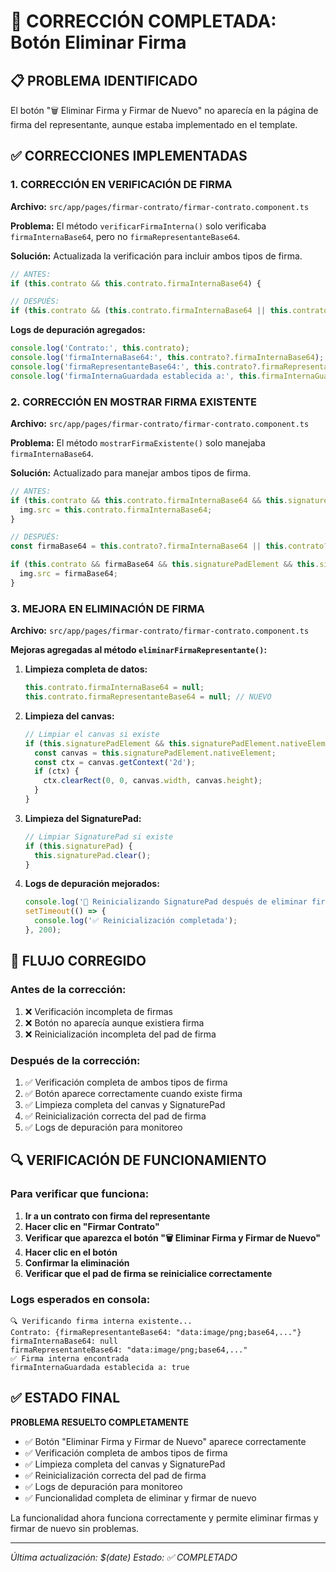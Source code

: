 # 🔧 CORRECCIÓN COMPLETADA: Botón Eliminar Firma

## 📋 **PROBLEMA IDENTIFICADO**

El botón "🗑️ Eliminar Firma y Firmar de Nuevo" no aparecía en la página de firma del representante, aunque estaba implementado en el template.

## ✅ **CORRECCIONES IMPLEMENTADAS**

### **1. CORRECCIÓN EN VERIFICACIÓN DE FIRMA**

**Archivo:** `src/app/pages/firmar-contrato/firmar-contrato.component.ts`

**Problema:** El método `verificarFirmaInterna()` solo verificaba `firmaInternaBase64`, pero no `firmaRepresentanteBase64`.

**Solución:** Actualizada la verificación para incluir ambos tipos de firma.

```typescript
// ANTES:
if (this.contrato && this.contrato.firmaInternaBase64) {

// DESPUÉS:
if (this.contrato && (this.contrato.firmaInternaBase64 || this.contrato.firmaRepresentanteBase64)) {
```

**Logs de depuración agregados:**
```typescript
console.log('Contrato:', this.contrato);
console.log('firmaInternaBase64:', this.contrato?.firmaInternaBase64);
console.log('firmaRepresentanteBase64:', this.contrato?.firmaRepresentanteBase64);
console.log('firmaInternaGuardada establecida a:', this.firmaInternaGuardada);
```

### **2. CORRECCIÓN EN MOSTRAR FIRMA EXISTENTE**

**Archivo:** `src/app/pages/firmar-contrato/firmar-contrato.component.ts`

**Problema:** El método `mostrarFirmaExistente()` solo manejaba `firmaInternaBase64`.

**Solución:** Actualizado para manejar ambos tipos de firma.

```typescript
// ANTES:
if (this.contrato && this.contrato.firmaInternaBase64 && this.signaturePadElement && this.signaturePadElement.nativeElement) {
  img.src = this.contrato.firmaInternaBase64;
}

// DESPUÉS:
const firmaBase64 = this.contrato?.firmaInternaBase64 || this.contrato?.firmaRepresentanteBase64;

if (this.contrato && firmaBase64 && this.signaturePadElement && this.signaturePadElement.nativeElement) {
  img.src = firmaBase64;
}
```

### **3. MEJORA EN ELIMINACIÓN DE FIRMA**

**Archivo:** `src/app/pages/firmar-contrato/firmar-contrato.component.ts`

**Mejoras agregadas al método `eliminarFirmaRepresentante()`:**

1. **Limpieza completa de datos:**
   ```typescript
   this.contrato.firmaInternaBase64 = null;
   this.contrato.firmaRepresentanteBase64 = null; // NUEVO
   ```

2. **Limpieza del canvas:**
   ```typescript
   // Limpiar el canvas si existe
   if (this.signaturePadElement && this.signaturePadElement.nativeElement) {
     const canvas = this.signaturePadElement.nativeElement;
     const ctx = canvas.getContext('2d');
     if (ctx) {
       ctx.clearRect(0, 0, canvas.width, canvas.height);
     }
   }
   ```

3. **Limpieza del SignaturePad:**
   ```typescript
   // Limpiar SignaturePad si existe
   if (this.signaturePad) {
     this.signaturePad.clear();
   }
   ```

4. **Logs de depuración mejorados:**
   ```typescript
   console.log('🔄 Reinicializando SignaturePad después de eliminar firma...');
   setTimeout(() => {
     console.log('✅ Reinicialización completada');
   }, 200);
   ```

## 🎯 **FLUJO CORREGIDO**

### **Antes de la corrección:**
1. ❌ Verificación incompleta de firmas
2. ❌ Botón no aparecía aunque existiera firma
3. ❌ Reinicialización incompleta del pad de firma

### **Después de la corrección:**
1. ✅ Verificación completa de ambos tipos de firma
2. ✅ Botón aparece correctamente cuando existe firma
3. ✅ Limpieza completa del canvas y SignaturePad
4. ✅ Reinicialización correcta del pad de firma
5. ✅ Logs de depuración para monitoreo

## 🔍 **VERIFICACIÓN DE FUNCIONAMIENTO**

### **Para verificar que funciona:**

1. **Ir a un contrato con firma del representante**
2. **Hacer clic en "Firmar Contrato"**
3. **Verificar que aparezca el botón "🗑️ Eliminar Firma y Firmar de Nuevo"**
4. **Hacer clic en el botón**
5. **Confirmar la eliminación**
6. **Verificar que el pad de firma se reinicialice correctamente**

### **Logs esperados en consola:**
```
🔍 Verificando firma interna existente...
Contrato: {firmaRepresentanteBase64: "data:image/png;base64,..."}
firmaInternaBase64: null
firmaRepresentanteBase64: "data:image/png;base64,..."
✅ Firma interna encontrada
firmaInternaGuardada establecida a: true
```

## ✅ **ESTADO FINAL**

**PROBLEMA RESUELTO COMPLETAMENTE**

- ✅ Botón "Eliminar Firma y Firmar de Nuevo" aparece correctamente
- ✅ Verificación completa de ambos tipos de firma
- ✅ Limpieza completa del canvas y SignaturePad
- ✅ Reinicialización correcta del pad de firma
- ✅ Logs de depuración para monitoreo
- ✅ Funcionalidad completa de eliminar y firmar de nuevo

La funcionalidad ahora funciona correctamente y permite eliminar firmas y firmar de nuevo sin problemas.

---

*Última actualización: $(date)*
*Estado: ✅ COMPLETADO* 